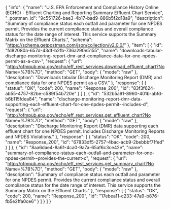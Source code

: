 {
  "info": {
    "name": "U.S. EPA Enforcement and Compliance History Online (ECHO) - Effluent Charting and Reporting Summary Effluent Chart Service",
    "_postman_id": "9c551726-bae3-4b17-bad9-886b5f2d18a9",
    "description": "Summary of compliance status each outfall and parameter for one NPDES permit. Provides the current compliance status and overall compliance status for the date range of interest. This service supports the Summary Matrix on the Effluent Charts.",
    "schema": "https://schema.getpostman.com/json/collection/v2.0.0/"
  },
  "item": [
    {
      "id": "fd82080a-657d-43df-b2fb-736a290e5155",
      "name": "downloads-tabular-discharge-monitoring-report-dmr-and-compliance-data-for-one-npdes-permit-as-a-csv-",
      "request": {
        "url": "http://ofmpub.epa.gov/echo/eff_rest_services.download_effluent_chart?No Name=%7B%7D",
        "method": "GET",
        "body": {
          "mode": "raw"
        },
        "description": "Downloads tabular Discharge Monitoring Report (DMR) and compliance data for one NPDES permit as a CSV."
      },
      "response": [
        {
          "status": "OK",
          "code": 200,
          "name": "Response_200",
          "id": "83f3f624-ab55-4757-82be-c589f54b720e"
        }
      ]
    },
    {
      "id": "532b5a91-8960-401b-abfd-b6b115fdea84",
      "name": "discharge-monitoring-report-dmr-data-supporting-each-effluent-chart-for-one-npdes-permit--includes-d",
      "request": {
        "url": "http://ofmpub.epa.gov/echo/eff_rest_services.get_effluent_chart?No Name=%7B%7D",
        "method": "GET",
        "body": {
          "mode": "raw"
        },
        "description": "Discharge Monitoring Report (DMR) data supporting each effluent chart for one NPDES permit. Includes Discharge Monitoring Reports and NPDES Violations."
      },
      "response": [
        {
          "status": "OK",
          "code": 200,
          "name": "Response_200",
          "id": "67833df5-2757-4bac-acb9-2bebbbf71fed"
        }
      ]
    },
    {
      "id": "8aa6dae4-8a61-4ca0-9a7a-65af6c3ce42e",
      "name": "summary-of-compliance-status-each-outfall-and-parameter-for-one-npdes-permit--provides-the-current-c",
      "request": {
        "url": "http://ofmpub.epa.gov/echo/eff_rest_services.get_summary_chart?No Name=%7B%7D",
        "method": "GET",
        "body": {
          "mode": "raw"
        },
        "description": "Summary of compliance status each outfall and parameter for one NPDES permit. Provides the current compliance status and overall compliance status for the date range of interest. This service supports the Summary Matrix on the Effluent Charts."
      },
      "response": [
        {
          "status": "OK",
          "code": 200,
          "name": "Response_200",
          "id": "17ebea11-c233-47a9-b876-fb5e2ffa0ce6"
        }
      ]
    }
  ]
}